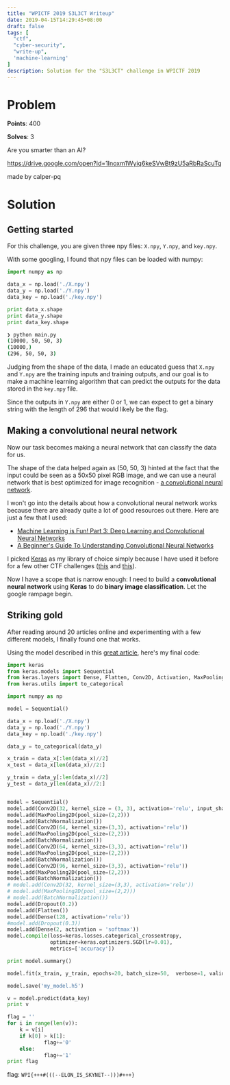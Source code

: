 ```yaml
---
title: "WPICTF 2019 S3L3CT Writeup"
date: 2019-04-15T14:29:45+08:00
draft: false
tags: [
  "ctf",
  "cyber-security",
  "write-up",
  'machine-learning'
]
description: Solution for the "S3L3CT" challenge in WPICTF 2019
---
```


# Problem

**Points**: 400

**Solves**: 3

Are you smarter than an AI?

https://drive.google.com/open?id=1Inoxm1Wyiq6keSVwBt9zU5aRbRaScuTq

made by calper-pq

# Solution

## Getting started

For this challenge, you are given three npy files: `X.npy`, `Y.npy`, and `key.npy`.

With some googling, I found that npy files can be loaded with numpy:

```python
import numpy as np

data_x = np.load('./X.npy')
data_y = np.load('./Y.npy')
data_key = np.load('./key.npy')

print data_x.shape
print data_y.shape
print data_key.shape
```

```bash
❯ python main.py
(10000, 50, 50, 3)
(10000,)
(296, 50, 50, 3)
```

Judging from the shape of the data, I made an educated guess that `X.npy` and `Y.npy` are the training inputs and training outputs, and our goal is to make a machine learning algorithm that can predict the outputs for the data stored in the `key.npy` file.

Since the outputs in `Y.npy` are either 0 or 1, we can expect to get a binary string with the length of 296 that would likely be the flag.

## Making a convolutional neural network

Now our task becomes making a neural network that can classify the data for us.

The shape of the data helped again as (50, 50, 3)  hinted at the fact that the input could be seen as a 50x50 pixel RGB image, and we can use a neural network that is best optimized for image recognition - [a convolutional neural network](https://en.wikipedia.org/wiki/Convolutional_neural_network).

I won't go into the details about how a convolutional neural network works because there are already quite a lot of good resources out there. Here are just a few that I used:

* [Machine Learning is Fun! Part 3: Deep Learning and Convolutional Neural Networks](https://medium.com/@ageitgey/machine-learning-is-fun-part-3-deep-learning-and-convolutional-neural-networks-f40359318721)
* [A Beginner's Guide To Understanding Convolutional Neural Networks](https://adeshpande3.github.io/adeshpande3.github.io/A-Beginner's-Guide-To-Understanding-Convolutional-Neural-Networks/)

I picked [Keras](https://keras.io/) as my library of choice simply because I have used it before for a few other CTF challenges ([this](/blog/posts/2019-03-11-utctf-writeup/#facesafe-1400pts) and [this](/blog/posts/2019-02-03-nullcon-hackim-writeup/#mlauth)).

Now I have a scope that is narrow enough: I need to build a **convolutional neural network** using **Keras** to do **binary image classification**. Let the google rampage begin.

## Striking gold

After reading around 20 articles online and experimenting with a few different models, I finally found one that works.

Using the model described in this [great article](https://towardsdatascience.com/image-classification-python-keras-tutorial-kaggle-challenge-45a6332a58b8), here's my final code:

```python
import keras
from keras.models import Sequential
from keras.layers import Dense, Flatten, Conv2D, Activation, MaxPooling2D, BatchNormalization, Dropout
from keras.utils import to_categorical

import numpy as np

model = Sequential()

data_x = np.load('./X.npy')
data_y = np.load('./Y.npy')
data_key = np.load('./key.npy')

data_y = to_categorical(data_y)

x_train = data_x[:len(data_x)//2]
x_test = data_x[len(data_x)//2:]

y_train = data_y[:len(data_x)//2]
y_test = data_y[len(data_x)//2:]


model = Sequential()
model.add(Conv2D(32, kernel_size = (3, 3), activation='relu', input_shape=(50, 50, 3),data_format="channels_last",))
model.add(MaxPooling2D(pool_size=(2,2)))
model.add(BatchNormalization())
model.add(Conv2D(64, kernel_size=(3,3), activation='relu'))
model.add(MaxPooling2D(pool_size=(2,2)))
model.add(BatchNormalization())
model.add(Conv2D(64, kernel_size=(3,3), activation='relu'))
model.add(MaxPooling2D(pool_size=(2,2)))
model.add(BatchNormalization())
model.add(Conv2D(96, kernel_size=(3,3), activation='relu'))
model.add(MaxPooling2D(pool_size=(2,2)))
model.add(BatchNormalization())
# model.add(Conv2D(32, kernel_size=(3,3), activation='relu'))
# model.add(MaxPooling2D(pool_size=(2,2)))
# model.add(BatchNormalization())
model.add(Dropout(0.2))
model.add(Flatten())
model.add(Dense(128, activation='relu'))
#model.add(Dropout(0.3))
model.add(Dense(2, activation = 'softmax'))
model.compile(loss=keras.losses.categorical_crossentropy,
              optimizer=keras.optimizers.SGD(lr=0.01),
              metrics=['accuracy'])

print model.summary()

model.fit(x_train, y_train, epochs=20, batch_size=50,  verbose=1, validation_data=(x_test, y_test),)

model.save('my_model.h5')

v = model.predict(data_key)
print v

flag = ''
for i in range(len(v)):
    k = v[i]
    if k[0] > k[1]:
            flag+='0'
    else:
            flag+='1'
print flag
```

flag: `WPI{+++#(((--ELON_IS_SKYNET--)))#+++}`